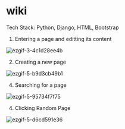 # wiki

Tech Stack: Python, Django, HTML, Bootstrap

1) Entering a page and editting its content

![ezgif-3-4c1d28ee4b](https://github.com/marcusjhang/wiki/assets/102737980/acd89405-187c-4175-a9b0-99ee9cb97f79)

2) Creating a new page
   
![ezgif-5-b9d3cb49b1](https://github.com/marcusjhang/wiki/assets/102737980/17fdcbb2-7765-4675-ba38-bd9339a7d4c9)

4) Searching for a page

![ezgif-5-95734f7f75](https://github.com/marcusjhang/wiki/assets/102737980/efdad62a-77a2-4258-a133-df938c40b626)


4) Clicking Random Page

![ezgif-5-d6cd591e36](https://github.com/marcusjhang/wiki/assets/102737980/321c7891-df48-4232-889f-04e57e7aac4a)



